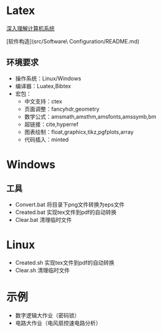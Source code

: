 # Latex

[深入理解计算机系统](src/CSAPP/README.md)

[软件构造](src/Software\ Configuration/README.md)

## 环境要求
* 操作系统：Linux/Windows
* 编译器：Luatex,Bibtex
* 宏包：
    - 中文支持：ctex
    - 页面调整：fancyhdr,geometry
    - 数学公式：amsmath,amsthm,amsfonts,amssymb,bm
    - 超链接：cite,hyperref
    - 图表绘制：float,graphicx,tikz,pgfplots,array
    - 代码插入：minted

# Windows

## 工具
* Convert.bat   将目录下png文件转换为eps文件
* Created.bat   实现tex文件到pdf的自动转换
* Clear.bat     清理临时文件

# Linux
* Created.sh    实现tex文件到pdf的自动转换
* Clear.sh      清理临时文件

# 示例
* 数字逻辑大作业（密码锁）
* 电路大作业（电风扇控速电路分析）

